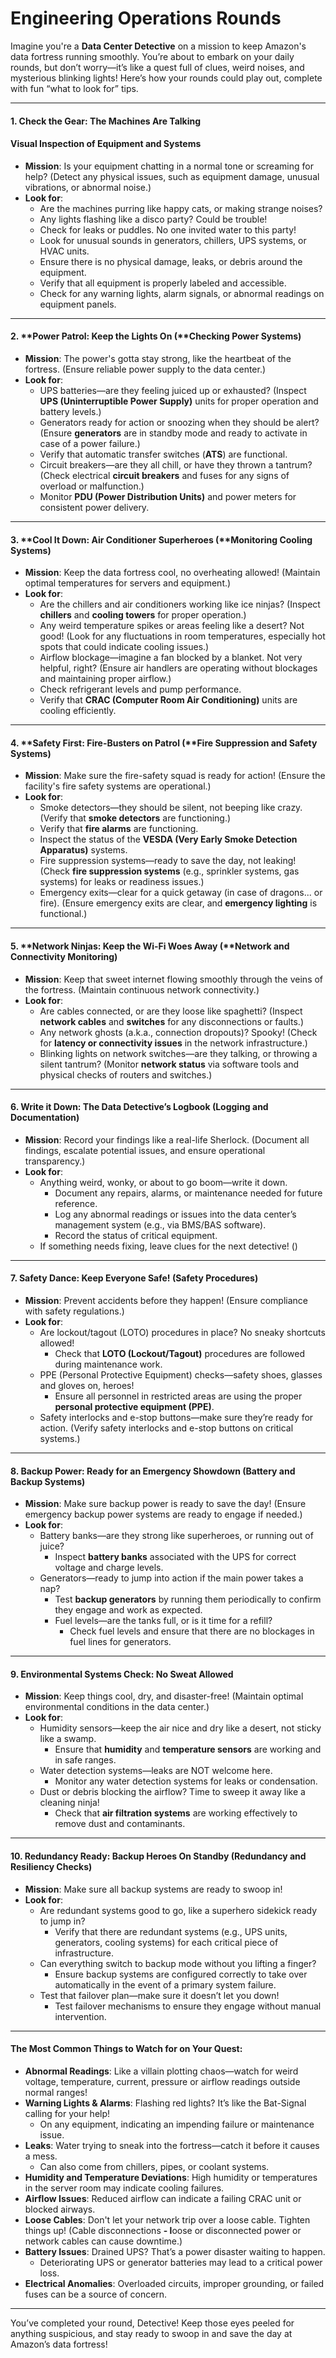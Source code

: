 # Engineering Operations Rounds

Imagine you're a **Data Center Detective** on a mission to keep Amazon's data fortress running smoothly. You’re about to embark on your daily rounds, but don’t worry—it’s like a quest full of clues, weird noises, and mysterious blinking lights! Here’s how your rounds could play out, complete with fun “what to look for” tips.

***

#### 1. **Check the Gear: The Machines Are Talking**

#### **Visual Inspection of Equipment and Systems**

* **Mission**: Is your equipment chatting in a normal tone or screaming for help? (Detect any physical issues, such as equipment damage, unusual vibrations, or abnormal noise.)
* **Look for**:
  * Are the machines purring like happy cats, or making strange noises?
  * Any lights flashing like a disco party? Could be trouble!
  * Check for leaks or puddles. No one invited water to this party!
  * Look for unusual sounds in generators, chillers, UPS systems, or HVAC units.
  * Ensure there is no physical damage, leaks, or debris around the equipment.
  * Verify that all equipment is properly labeled and accessible.
  * Check for any warning lights, alarm signals, or abnormal readings on equipment panels.

***

#### 2. **Power Patrol: Keep the Lights On (**Checking Power Systems)

* **Mission**: The power's gotta stay strong, like the heartbeat of the fortress. (Ensure reliable power supply to the data center.)
* **Look for**:
  * UPS batteries—are they feeling juiced up or exhausted? (Inspect **UPS (Uninterruptible Power Supply)** units for proper operation and battery levels.)
  * Generators ready for action or snoozing when they should be alert? (Ensure **generators** are in standby mode and ready to activate in case of a power failure.)
  * Verify that automatic transfer switches (**ATS**) are functional.
  * Circuit breakers—are they all chill, or have they thrown a tantrum? (Check electrical **circuit breakers** and fuses for any signs of overload or malfunction.)
  * Monitor **PDU (Power Distribution Units)** and power meters for consistent power delivery.

***

#### 3. **Cool It Down: Air Conditioner Superheroes (**Monitoring Cooling Systems)

* **Mission**: Keep the data fortress cool, no overheating allowed! (Maintain optimal temperatures for servers and equipment.)
* **Look for**:
  * Are the chillers and air conditioners working like ice ninjas? (Inspect **chillers** and **cooling towers** for proper operation.)
  * Any weird temperature spikes or areas feeling like a desert? Not good! (Look for any fluctuations in room temperatures, especially hot spots that could indicate cooling issues.)
  * Airflow blockage—imagine a fan blocked by a blanket. Not very helpful, right? (Ensure air handlers are operating without blockages and maintaining proper airflow.)
  * Check refrigerant levels and pump performance.
  * Verify that **CRAC (Computer Room Air Conditioning)** units are cooling efficiently.

***

#### 4. **Safety First: Fire-Busters on Patrol (**Fire Suppression and Safety Systems)

* **Mission**: Make sure the fire-safety squad is ready for action! (Ensure the facility's fire safety systems are operational.)
* **Look for**:
  * Smoke detectors—they should be silent, not beeping like crazy. (Verify that **smoke detectors** are functioning.)
  * Verify that **fire alarms** are functioning.
  * Inspect the status of the **VESDA (Very Early Smoke Detection Apparatus)** systems.
  * Fire suppression systems—ready to save the day, not leaking! (Check **fire suppression systems** (e.g., sprinkler systems, gas systems) for leaks or readiness issues.)
  * Emergency exits—clear for a quick getaway (in case of dragons... or fire). (Ensure emergency exits are clear, and **emergency lighting** is functional.)

***

#### 5. **Network Ninjas: Keep the Wi-Fi Woes Away (**Network and Connectivity Monitoring)

* **Mission**: Keep that sweet internet flowing smoothly through the veins of the fortress. (Maintain continuous network connectivity.)
* **Look for**:
  * Are cables connected, or are they loose like spaghetti? (Inspect **network cables** and **switches** for any disconnections or faults.)
  * Any network ghosts (a.k.a., connection dropouts)? Spooky! (Check for **latency or connectivity issues** in the network infrastructure.)
  * Blinking lights on network switches—are they talking, or throwing a silent tantrum? (Monitor **network status** via software tools and physical checks of routers and switches.)

***

#### 6. **Write it Down: The Data Detective’s Logbook (Logging and Documentation)**

* **Mission**: Record your findings like a real-life Sherlock. (Document all findings, escalate potential issues, and ensure operational transparency.)
* **Look for**:
  * Anything weird, wonky, or about to go boom—write it down.
    * Document any repairs, alarms, or maintenance needed for future reference.
    * Log any abnormal readings or issues into the data center’s management system (e.g., via BMS/BAS software).
    * Record the status of critical equipment.
  * If something needs fixing, leave clues for the next detective! ()

***

#### 7. **Safety Dance: Keep Everyone Safe! (Safety Procedures)**

* **Mission**: Prevent accidents before they happen! (Ensure compliance with safety regulations.)
* **Look for**:
  * Are lockout/tagout (LOTO) procedures in place? No sneaky shortcuts allowed!
    * Check that **LOTO (Lockout/Tagout)** procedures are followed during maintenance work.
  * PPE (Personal Protective Equipment) checks—safety shoes, glasses and gloves on, heroes!
    * Ensure all personnel in restricted areas are using the proper **personal protective equipment (PPE)**.
  * Safety interlocks and e-stop buttons—make sure they’re ready for action. (Verify safety interlocks and e-stop buttons on critical systems.)

***

#### 8. **Backup Power: Ready for an Emergency Showdown (**Battery and Backup Systems**)**

* **Mission**: Make sure backup power is ready to save the day! (Ensure emergency backup power systems are ready to engage if needed.)
* **Look for**:
  * Battery banks—are they strong like superheroes, or running out of juice?
    * Inspect **battery banks** associated with the UPS for correct voltage and charge levels.
  * Generators—ready to jump into action if the main power takes a nap?
    * Test **backup generators** by running them periodically to confirm they engage and work as expected.
    * Fuel levels—are the tanks full, or is it time for a refill?
      * Check fuel levels and ensure that there are no blockages in fuel lines for generators.

***

#### 9. **Environmental Systems Check: No Sweat Allowed**

* **Mission**: Keep things cool, dry, and disaster-free! (Maintain optimal environmental conditions in the data center.)
* **Look for**:
  * Humidity sensors—keep the air nice and dry like a desert, not sticky like a swamp.
    * Ensure that **humidity** and **temperature sensors** are working and in safe ranges.
  * Water detection systems—leaks are NOT welcome here.
    * Monitor any water detection systems for leaks or condensation.
  * Dust or debris blocking the airflow? Time to sweep it away like a cleaning ninja!
    * Check that **air filtration systems** are working effectively to remove dust and contaminants.

***

#### 10. **Redundancy Ready: Backup Heroes On Standby (**Redundancy and Resiliency Checks**)**

* **Mission**: Make sure all backup systems are ready to swoop in!
* **Look for**:
  * Are redundant systems good to go, like a superhero sidekick ready to jump in?
    * Verify that there are redundant systems (e.g., UPS units, generators, cooling systems) for each critical piece of infrastructure.
  * Can everything switch to backup mode without you lifting a finger?
    * Ensure backup systems are configured correctly to take over automatically in the event of a primary system failure.
  * Test that failover plan—make sure it doesn’t let you down!
    * Test failover mechanisms to ensure they engage without manual intervention.

***

#### **The Most Common Things to Watch for on Your Quest**:

* **Abnormal Readings**: Like a villain plotting chaos—watch for weird voltage, temperature, current, pressure or airflow readings outside normal ranges!
* **Warning Lights & Alarms**: Flashing red lights? It’s like the Bat-Signal calling for your help!
  * On any equipment, indicating an impending failure or maintenance issue.
* **Leaks**: Water trying to sneak into the fortress—catch it before it causes a mess.
  * Can also come from chillers, pipes, or coolant systems.
* **Humidity and Temperature Deviations**: High humidity or temperatures in the server room may indicate cooling failures.
* **Airflow Issues**: Reduced airflow can indicate a failing CRAC unit or blocked airways.
* **Loose Cables**: Don't let your network trip over a loose cable. Tighten things up! (Cable disconnections **- l**oose or disconnected power or network cables can cause downtime.)
* **Battery Issues**: Drained UPS? That’s a power disaster waiting to happen.
  * Deteriorating UPS or generator batteries may lead to a critical power loss.
* **Electrical Anomalies**: Overloaded circuits, improper grounding, or failed fuses can be a source of concern.

***

You’ve completed your round, Detective! Keep those eyes peeled for anything suspicious, and stay ready to swoop in and save the day at Amazon’s data fortress!
